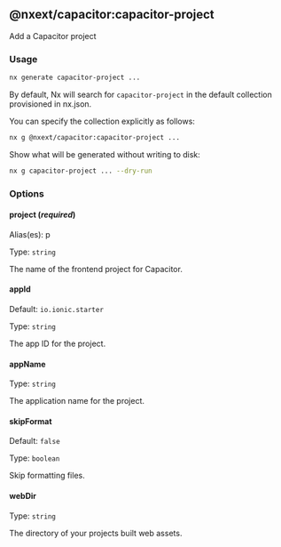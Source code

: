 ## @nxext/capacitor:capacitor-project

Add a Capacitor project

### Usage

```bash
nx generate capacitor-project ...
```

By default, Nx will search for `capacitor-project` in the default collection provisioned in nx.json.

You can specify the collection explicitly as follows:

```bash
nx g @nxext/capacitor:capacitor-project ...
```

Show what will be generated without writing to disk:

```bash
nx g capacitor-project ... --dry-run
```

### Options

#### project (_**required**_)

Alias(es): p

Type: `string`

The name of the frontend project for Capacitor.

#### appId

Default: `io.ionic.starter`

Type: `string`

The app ID for the project.

#### appName

Type: `string`

The application name for the project.

#### skipFormat

Default: `false`

Type: `boolean`

Skip formatting files.

#### webDir

Type: `string`

The directory of your projects built web assets.
